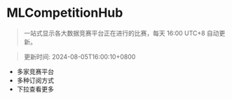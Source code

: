 # MLCompetitionHub

> 一站式显示各大数据竞赛平台正在进行的比赛，每天 16:00 UTC+8 自动更新。
  
> 更新时间: 2024-08-05T16:00:10+0800 

* 多家竞赛平台
* 多种订阅方式
* 下拉查看更多